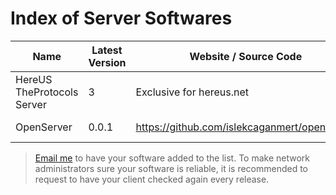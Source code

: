 # Index of Server Softwares

| **Name**                   | **Latest Version** | **Website / Source Code**                    | **Developer**              | **Last Checked**    |
|----------------------------|--------------------|----------------------------------------------|----------------------------|---------------------|
| HereUS TheProtocols Server | 3                  | Exclusive for hereus.net                     | islekcaganmert@hereus.net | 02/01/2024 12:00 PM | 
| OpenServer                 | 0.0.1              | https://github.com/islekcaganmert/openserver | islekcaganmert@hereus.net | 07/26/2024 09:00 AM | 

> [Email me](mailto:islekcaganmert@hereus.net) to have your software added to the list.
> To make network administrators sure your software is reliable, it is recommended to request to have your client checked again every release.